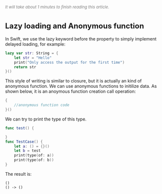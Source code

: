   
<font color=gray size=2>*It will take about 1 minutes to finish reading this article.*</font>

# **<font size=5 >Lazy loading and Anonymous function</font>**

In Swift, we use the lazy keyword before the property to simply implement delayed loading, for example:

```Swift 
lazy var str: String = {
    let str = "Hello" 
    print("Only access the output for the first time")
    return str
}()
```
This style of writing is similar to closure, but it is actually an kind of anonymous function. We can use anonymous functions to initilize data. As shown below, it is an anoymous function creation call operation:
```Swift
{
	//anonymous function code
}()
```
We can try to print the type of this type.
```Swift
func test() {

}
func TestCase() {
    let a: () = {}()
    let b = test
    print(type(of: a))
    print(type(of: b))
}
```
The result is:
```
()
() -> ()
```



